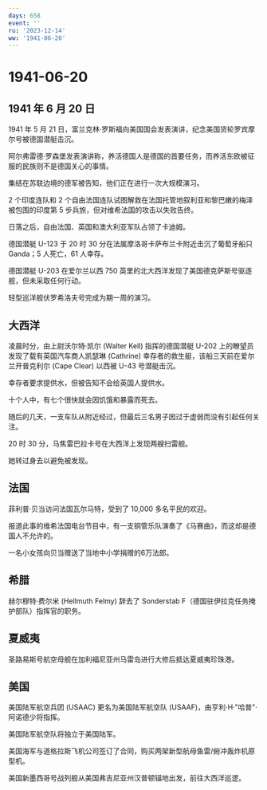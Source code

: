 ```yaml
---
days: 658
event: ''
ru: '2023-12-14'
ww: '1941-06-20'
---
```


# 1941-06-20

## 1941 年 6 月 20 日

1941 年 5 月 21
日，富兰克林·罗斯福向美国国会发表演讲，纪念美国货轮罗宾摩尔号被德国潜艇击沉。

阿尔弗雷德·罗森堡发表演讲称，养活德国人是德国的首要任务，而养活东欧被征服的民族则不是德国关心的事情。

集结在苏联边境的德军被告知，他们正在进行一次大规模演习。

2 个印度连队和 2
个自由法国连队试图解救在法国托管地叙利亚和黎巴嫩的梅泽被包围的印度第 5
步兵旅，但对维希法国的攻击以失败告终。

日落之后，自由法国、英国和澳大利亚军队占领了卡迪姆。

德国潜艇 U-123 于 20 时 30 分在法属摩洛哥卡萨布兰卡附近击沉了葡萄牙船只
Ganda；5 人死亡，61 人幸存。

德国潜艇 U-203 在爱尔兰以西 750
英里的北大西洋发现了美国德克萨斯号驱逐舰，但未采取任何行动。

轻型巡洋舰伏罗希洛夫号完成为期一周的演习。

## 大西洋

凌晨时分，由上尉沃尔特·凯尔 (Walter Kell) 指挥的德国潜艇 U-202
上的瞭望员发现了载有英国汽车商人凯瑟琳 (Cathrine)
幸存者的救生艇，该船三天前在爱尔兰开普克利尔 (Cape Clear) 以西被 U-43
号潜艇击沉。

幸存者要求提供水，但被告知不会给英国人提供水。

十个人中，有七个很快就会因饥饿和暴露而死去。

随后的几天，一支车队从附近经过，但最后三名男子因过于虚弱而没有引起任何关注。

20 时 30 分，马焦雷巴拉卡号在大西洋上发现两艘扫雷舰。

她转过身去以避免被发现。

## 法国

菲利普·贝当访问法国瓦尔马特，受到了 10,000 多名平民的欢迎。

报道此事的维希法国电台节目中，有一支铜管乐队演奏了《马赛曲》，而这却是德国人不允许的。

一名小女孩向贝当赠送了当地中小学捐赠的6万法郎。

## 希腊

赫尔穆特·费尔米 (Hellmuth Felmy) 辞去了 Sonderstab
F（德国驻伊拉克任务掩护部队）指挥官的职务。

## 夏威夷

圣路易斯号航空母舰在加利福尼亚州马雷岛进行大修后抵达夏威夷珍珠港。

## 美国

美国陆军航空兵团 (USAAC) 更名为美国陆军航空队
(USAAF)，由亨利·H·"哈普"·阿诺德少将指挥。

美国陆军航空队将独立于美国陆军。

美国海军与道格拉斯飞机公司签订了合同，购买两架新型航母鱼雷/俯冲轰炸机原型机。

美国新墨西哥号战列舰从美国弗吉尼亚州汉普顿锚地出发，前往大西洋巡逻。